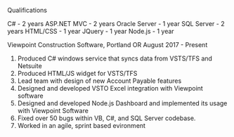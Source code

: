 
Qualifications

C# - 2 years
ASP.NET MVC - 2 years
Oracle Server - 1 year
SQL Server - 2 years
HTML/CSS - 1 year
JQuery - 1 year
Node.js - 1 year

Viewpoint Construction Software, Portland OR
August 2017 - Present

1. Produced C# windows service that syncs data from VSTS/TFS and Netsuite
2. Produced HTML/JS widget for VSTS/TFS
3. Lead team with design of new Account Payable features
4. Designed and developed VSTO Excel integration with Viewpoint software
5. Designed and developed Node.js Dashboard and implemented its usage with Viewpoint Software
6. Fixed over 50 bugs within VB, C#, and SQL Server codebase.
7. Worked in an agile, sprint based evironment